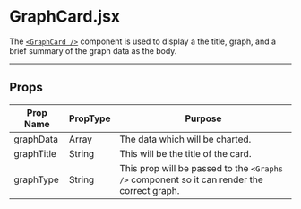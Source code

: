 # GraphCard.jsx

The [`<GraphCard />`](../../src/components/card/GraphCard.jsx) component is used to display a the title, graph, and a brief summary of the graph data as the body.

___

## Props

| Prop Name | PropType | Purpose |
|---|---|---|
| graphData | Array | The data which will be charted. |
| graphTitle | String | This will be the title of the card.|
| graphType | String | This prop will be passed to the `<Graphs />` component so it can render the correct graph.|
